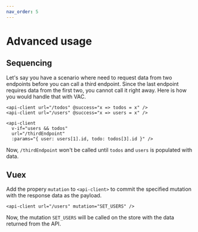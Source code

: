 ```yaml
---
nav_order: 5
---
```


# Advanced usage

## Sequencing

Let's say you have a scenario where need to request data from two endpoints before you can call a third endpoint. Since the last endpoint requires data from the first two, you cannot call it right away. Here is how you would handle that with VAC.

```vue
<api-client url="/todos" @success="x => todos = x" />
<api-client url="/users" @success="x => users = x" />

<api-client
  v-if="users && todos"
  url="/thirdEndpoint"
  :params="{ user: users[1].id, todo: todos[3].id }" />
```

Now, `/thirdEndpoint` won't be called until `todos` and `users` is populated with data.

## Vuex

Add the propery `mutation` to `<api-client>` to commit the specified mutation with the response data as the payload.

```vue
<api-client url="/users" mutation="SET_USERS" />
```

Now, the mutation `SET_USERS` will be called on the store with the data returned from the API.
